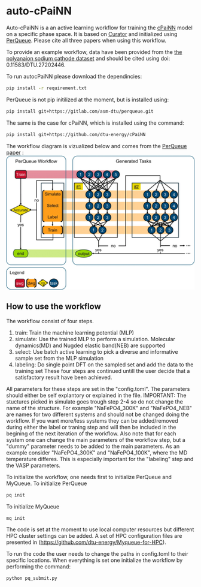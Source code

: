 # auto-cPaiNN
Auto-cPaiNN is a an active learning workflow for training the [cPaiNN](https://github.com/dtu-energy/cPaiNN) model on a specific phase space. It is based on [Curator](https://doi.org/10.26434/chemrxiv-2024-p5t3l) and initialized using [PerQueue](https://doi.org/10.1039/D4DD00134F). Please cite all three papers when using this workflow.

To provide an example workflow, data have been provided from the [the polyanaion sodium cathode dataset](https://doi.org/10.11583/DTU.27202446) and should be cited using doi: 0.11583/DTU.27202446.

To run autocPaiNN please download the dependincies:
```bash
pip install -r requirement.txt
```

PerQueue is not pip initilized at the moment, but is installed using:
```bash
pip install git+https://gitlab.com/asm-dtu/perqueue.git
```

The same is the case for cPaiNN, which is installed using the command:
```bash
pip install git+https://github.com/dtu-energy/cPaiNN
```

The workflow diagram is vizualized below and comes from the [PerQueue paper](https://doi.org/10.1039/D4DD00134F) :
![plot](workflow.jpg)


## How to use the workflow
The workflow consist of four steps.
1) train: Train the machine learning potential (MLP)
2) simulate: Use the trained MLP to perform a simulation. Molecular dynamics(MD) and Nugded elastic band(NEB) are supported
3) select: Use batch active learning to pick a diverse and informative sample set from the MLP simulation
4) labeling: Do single point DFT on the sampled set and add the data to the training set
These four steps are continued untill the user decide that a satisfactory result have been achieved. 

All parameters for these steps are set in the "config.toml". The parameters should either be self explantory or explained in the file. 
IMPORTANT: The stuctures picked in simulate goes trough step 2-4 so do not change the name of the structure. For example "NaFePO4_300K" and "NaFePO4_NEB" are names for two different systems and should not be changed doing the workflow. If you want more/less systems they can be added/removed during either the label or traning step and will then be included in the begining of the next iteration of the workflow.
Also note that for each system one can change the main parameters of the workflow step, but a "dummy" parameter needs to be added to the main parameters. As an example consider "NaFePO4_300K" and "NaFePO4_100K", where the MD temperature differes. This is especially important for the "labeling" step and the VASP parameters.

To initialize the workflow, one needs first to initialize PerQueue and MyQueue.
To initialize PerQueue
```bash
pq init
```
To initialize MyQueue
```bash
mq init
```
The code is set at the moment to use local computer resources but different HPC cluster settings can be added. A set of HPC configuration files are presented in (https://github.com/dtu-energy/Myqueue-for-HPC).

To run the code the user needs to change the paths in config.toml to their specific locations.
When everything is set one initialize the workflow by performing the command:
```bash
python pq_submit.py
```